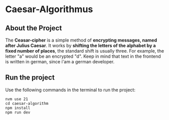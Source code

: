 # Caesar-Algorithmus
## About the Project
The **Ceasar-cipher** is a simple method of **encrypting messages, named after Julius Caesar**. It works by **shifting the letters of the alphabet by a fixed number of places**, the standard shift is usually three. For example, the letter "a" would be an encrypted "d".
Keep in mind that text in the frontend is written in german, since i'am a german developer.

## Run the project
Use the following commands in the terminal to run the project:
```
nvm use 21
cd caesar-algorithm
npm install
npm run dev
```

